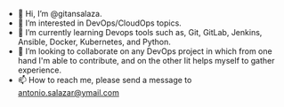 - 👋 Hi, I’m @gitansalaza.
- 👀 I’m interested in DevOps/CloudOps topics.
- 🌱 I’m currently learning Devops tools such as, Git, GitLab, Jenkins, Ansible, Docker, Kubernetes, and Python.
- 💞️ I’m looking to collaborate on any DevOps project in which from one hand I'm able to contribute, and on the other Iit helps myself to gather experience.
- 📫 How to reach me, please send a message to antonio.salazar@ymail.com

<!---
gitansalaza/gitansalaza is a ✨ special ✨ repository because its `README.md` (this file) appears on your GitHub profile.
You can click the Preview link to take a look at your changes.
--->

